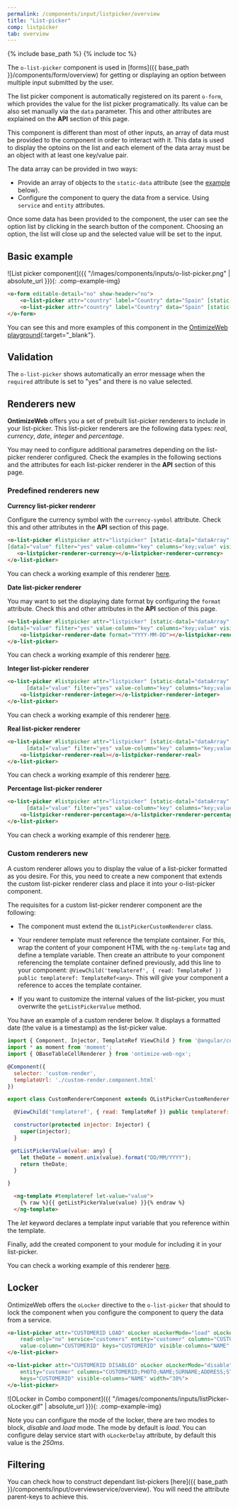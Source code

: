 ```yaml
---
permalink: /components/input/listpicker/overview
title: "List-picker"
comp: listpicker
tab: overview
---
```


{% include base_path %}
{% include toc %}

The `o-list-picker` component is used in [forms]({{ base_path }}/components/form/overview) for getting or displaying an option between multiple input submitted by the user.

The list picker component is automatically registered on its parent `o-form`, which provides the value for the list picker programatically. Its value can be also set manually via the `data` parameter. This and other attributes are explained on the **API** section of this page.

This component is different than most of other inputs, an array of data must be provided to the component in order to interact with it. This data is used to display the optoins on the list and each element of the data array must be an object with at least one key/value pair.

The data array can be provided in two ways:
* Provide an array of objects to the `static-data` attribute (see the [example](#basic-example) below).
* Configure the component to query the data from a service. Using `service` and `entity` attributes.

Once some data has been provided to the component, the user can see the option list by clicking in the search button of the component. Choosing an option, the list will close up and the selected value will be set to the input.

## Basic example
![List picker component]({{ "/images/components/inputs/o-list-picker.png" | absolute_url }}){: .comp-example-img}

```html
<o-form editable-detail="no" show-header="no">
    <o-list-picker attr="country" label="Country" data="Spain" [static-data]="staticData" value-column="name" columns="id;name" visible-columns="name" read-only="no" required="yes"></o-list-picker>
    <o-list-picker attr="country" label="Country" data="Spain" [static-data]="staticData" value-column="name" columns="id;name" visible-columns="name" enabled="no"></o-list-picker>
</o-form>
```
You can see this and more examples of this component in the [OntimizeWeb playground]({{site.playgroundurl}}/main/inputs/listpicker){:target="_blank"}.

## Validation
The `o-list-picker` shows automatically an error message when the `required` attribute is set to "yes" and there is no value selected.

## Renderers <span class='menuitem-badge'>new<span>

**OntimizeWeb** offers you a set of prebuilt list-picker renderers to include in your list-picker. This list-picker renderers are the following data types: *real*, *currency*, *date*, *integer* and *percentage*.

You may need to configure additional parametres depending on the list-picker renderer configured. Check the examples in the following sections and the attributes for each list-picker renderer in the **API** section of this page.


### Predefined renderers <span class='menuitem-badge'>new<span>


**Currency list-picker renderer**

Configure the currency symbol with the `currency-symbol` attribute. Check this and other attributes in the **API** section of this page.

 ```html
<o-list-picker #listpicker attr="listpicker" [static-data]="dataArray"
[data]="value" filter="yes" value-column="key" columns="key;value" visible-columns="value" required="true" read-only="false">
    <o-listpicker-renderer-currency></o-listpicker-renderer-currency>
</o-list-picker>
```

You can check a working example of this renderer [here](https://try.imatia.com/ontimizeweb/v8/playground/main/inputs/listpicker).


**Date list-picker renderer**

You may want to set the displaying date format by configuring the `format` attribute. Check this and other attributes in the **API** section of this page.

```html
<o-list-picker #listpicker attr="listpicker" [static-data]="dataArray"
[data]="value" filter="yes" value-column="key" columns="key;value" visible-columns="value" required="true" read-only="false">
    <o-listpicker-renderer-date format="YYYY-MM-DD"></o-listpicker-renderer-date>
</o-list-picker>
```

You can check a working example of this renderer [here](https://try.imatia.com/ontimizeweb/v8/playground/main/inputs/listpicker).


**Integer list-picker renderer**

```html
<o-list-picker #listpicker attr="listpicker" [static-data]="dataArray"
      [data]="value" filter="yes" value-column="key" columns="key;value" visible-columns="value" required="true" read-only="false">
    <o-listpicker-renderer-integer></o-listpicker-renderer-integer>
</o-list-picker>
```

You can check a working example of this renderer [here](https://try.imatia.com/ontimizeweb/v8/playground/main/inputs/listpicker).


**Real list-picker renderer**

```html
<o-list-picker #listpicker attr="listpicker" [static-data]="dataArray"
      [data]="value" filter="yes" value-column="key" columns="key;value" visible-columns="value" required="true" read-only="false">
    <o-listpicker-renderer-real></o-listpicker-renderer-real>
</o-list-picker>
```

You can check a working example of this renderer [here](https://try.imatia.com/ontimizeweb/v8/playground/main/inputs/listpicker).


**Percentage list-picker renderer**

```html
<o-list-picker #listpicker attr="listpicker" [static-data]="dataArray"
      [data]="value" filter="yes" value-column="key" columns="key;value" visible-columns="value" required="true" read-only="false">
    <o-listpicker-renderer-percentage></o-listpicker-renderer-percentage>
</o-list-picker>
```

You can check a working example of this renderer [here](https://try.imatia.com/ontimizeweb/v8/playground/main/inputs/listpicker).

### Custom renderers <span class='menuitem-badge'>new<span>

A custom renderer allows you to display the value of a list-picker formatted as you desire. For this, you need to create a new component that extends the custom list-picker renderer class and place it into your o-list-picker component.

The requisites for a custom list-picker renderer component are the following:

- The component must extend the `OListPickerCustomRenderer` class.

- Your renderer template must reference the template container. For this, wrap the content of your component HTML with the `ng-template` tag and define a template variable. Then create an attribute to your component referencing the template container defined previously, add this line to your component: `@ViewChild('templateref', { read: TemplateRef }) public templateref: TemplateRef<any>`. This will give your component a reference to acces the template container.

- If you want to customize the internal values of the list-picker, you must overwrite the `getListPickerValue` method.

You have an example of a custom renderer below. It displays a formatted date (the value is a timestamp) as the list-picker value.

```javascript
import { Component, Injector, TemplateRef ViewChild } from '@angular/core';
import * as moment from 'moment';
import { OBaseTableCellRenderer } from 'ontimize-web-ngx';

@Component({
  selector: 'custom-render',
  templateUrl: './custom-render.component.html'
})

export class CustomRendererComponent extends OListPickerCustomRenderer {

  @ViewChild('templateref', { read: TemplateRef }) public templateref: TemplateRef<any>;

  constructor(protected injector: Injector) {
    super(injector);
  }

 getListPickerValue(value: any) {
    let theDate = moment.unix(value).format("DD/MM/YYYY");
    return theDate;
  }

}
```

```html
  <ng-template #templateref let-value="value">
    {% raw %}{{ getListPickerValue(value) }}{% endraw %}
  </ng-template>
```

The *let* keyword declares a template input variable that you reference within the template.

Finally, add the created component to your module for including it in your list-picker.

You can check a working example of this renderer [here](https://try.imatia.com/ontimizeweb/v8/playground/main/inputs/listpicker).

## Locker

OntimizeWeb offers the `oLocker` directive to the `o-list-picker` that should to lock the component when you configure the component to query the data from a service.

```html
<o-list-picker attr="CUSTOMERID LOAD" oLocker oLockerMode="load" oLockerDelay="1500"
    read-only="no" service="customers" entity="customer" columns="CUSTOMERID;PHOTO;NAME;SURNAME;ADDRESS;STARTDATE;EMAIL"
    value-column="CUSTOMERID" keys="CUSTOMERID" visible-columns="NAME" width="30%">
</o-list-picker>

<o-list-picker attr="CUSTOMERID DISABLED" oLocker oLockerMode="disable" read-only="no" service="customers"
    entity="customer" columns="CUSTOMERID;PHOTO;NAME;SURNAME;ADDRESS;STARTDATE;EMAIL" value-column="CUSTOMERID"
    keys="CUSTOMERID" visible-columns="NAME" width="30%">
</o-list-picker>
```
![OLocker in  Combo component]({{ "/images/components/inputs/listPicker-oLocker.gif" | absolute_url }}){: .comp-example-img}

Note you can configure the mode of the locker, there are two modes to block, *disable* and *load* mode. The mode by default is *load*. You can configure  delay service start with `oLockerDelay` attribute, by default this value is the *250ms*.


## Filtering

You can check how to construct dependant list-pickers [here]({{ base_path }}/components/input/overviewservice/overview). You will need the attribute parent-keys to achieve this.